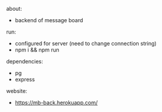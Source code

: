 about:
* backend of message board

run:
* configured for server (need to change connection string)
* npm i && npm run

dependencies:
* pg
* express

website:
* https://mb-back.herokuapp.com/